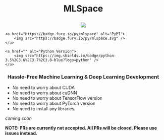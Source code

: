 <h1 align="center">
    <p>MLSpace</p>
</h1>

<p align="center">
    <a href="" alt="License">
        <img src="https://img.shields.io/badge/license-Apache2.0-blue.svg" />
    </a>

    <a href="https://badge.fury.io/py/mlspace" alt="PyPI">
        <img src="https://badge.fury.io/py/mlspace.svg" />
    </a>

    <a href="" alt="Python Version">
        <img src="https://img.shields.io/badge/python-3.5%2C3.6%2C3.7%2C3.8-blue?logo=python" />
    </a>

</p> 

<h3 align="center">
    <p>Hassle-Free Machine Learning & Deep Learning Development</p>
</h3>


- No need to worry about CUDA
- No need to worry about cuDNN
- No need to worry about TensorFlow version
- No need to worry about PyTorch version
- No need to install any libraries


*coming soon*

**NOTE: PRs are currently not accepted. All PRs will be closed. Please use issues instead.**